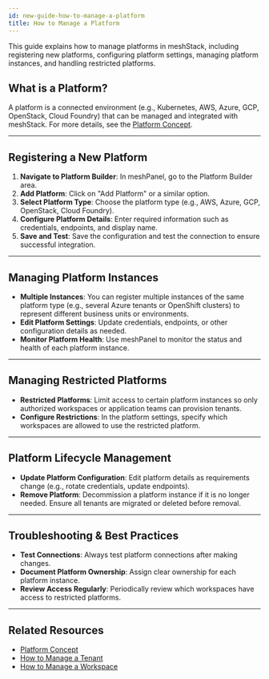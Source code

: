 ```yaml
---
id: new-guide-how-to-manage-a-platform
title: How to Manage a Platform
---
```


This guide explains how to manage platforms in meshStack, including registering new platforms, configuring platform settings, managing platform instances, and handling restricted platforms.

## What is a Platform?
A platform is a connected environment (e.g., Kubernetes, AWS, Azure, GCP, OpenStack, Cloud Foundry) that can be managed and integrated with meshStack. For more details, see the [Platform Concept](./new-concept-platform.md).

---

## Registering a New Platform
1. **Navigate to Platform Builder**: In meshPanel, go to the Platform Builder area.
2. **Add Platform**: Click on "Add Platform" or a similar option.
3. **Select Platform Type**: Choose the platform type (e.g., AWS, Azure, GCP, OpenStack, Cloud Foundry).
4. **Configure Platform Details**: Enter required information such as credentials, endpoints, and display name.
5. **Save and Test**: Save the configuration and test the connection to ensure successful integration.

---

## Managing Platform Instances
- **Multiple Instances**: You can register multiple instances of the same platform type (e.g., several Azure tenants or OpenShift clusters) to represent different business units or environments.
- **Edit Platform Settings**: Update credentials, endpoints, or other configuration details as needed.
- **Monitor Platform Health**: Use meshPanel to monitor the status and health of each platform instance.

---

## Managing Restricted Platforms
- **Restricted Platforms**: Limit access to certain platform instances so only authorized workspaces or application teams can provision tenants.
- **Configure Restrictions**: In the platform settings, specify which workspaces are allowed to use the restricted platform.

---

## Platform Lifecycle Management
- **Update Platform Configuration**: Edit platform details as requirements change (e.g., rotate credentials, update endpoints).
- **Remove Platform**: Decommission a platform instance if it is no longer needed. Ensure all tenants are migrated or deleted before removal.

---

## Troubleshooting & Best Practices
- **Test Connections**: Always test platform connections after making changes.
- **Document Platform Ownership**: Assign clear ownership for each platform instance.
- **Review Access Regularly**: Periodically review which workspaces have access to restricted platforms.

---

## Related Resources
- [Platform Concept](./new-concept-platform.md)
- [How to Manage a Tenant](./new-guide-how-to-manage-a-tenant.md)
- [How to Manage a Workspace](./new-guide-how-to-manage-a-workspace.md)

